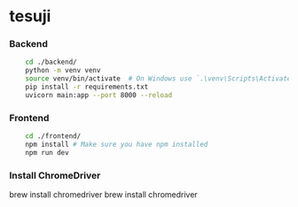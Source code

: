 # tesuji

### Backend 

```sh
    cd ./backend/ 
    python -m venv venv
    source venv/bin/activate  # On Windows use `.\venv\Scripts\Activate`
    pip install -r requirements.txt
    uvicorn main:app --port 8000 --reload
```

### Frontend

```sh
    cd ./frontend/ 
    npm install # Make sure you have npm installed
    npm run dev
```

### Install ChromeDriver
brew install chromedriver
brew install chromedriver
